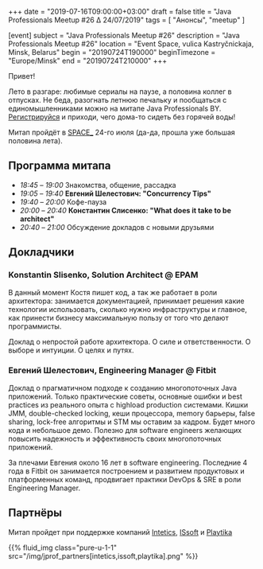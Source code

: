 +++
date = "2019-07-16T09:00:00+03:00"
draft = false
title = "Java Professionals Meetup #26 ∆ 24/07/2019"
tags = [
    "Анонсы", "meetup"
]

[event]
subject = "Java Professionals Meetup #26"
description = "Java Professionals Meetup #26"
location = "Event Space, vulica Kastryčnickaja, Minsk, Belarus"
begin = "20190724T190000"
beginTimezone = "Europe/Minsk"
end = "20190724T210000"
+++

Привет!

Лето в разгаре: любимые сериалы на паузе, а половина коллег в отпусках.
Не беда, разогнать летнюю печальку и пообщаться с единомышленниками можно на митапе Java Professionals BY. 
[Регистрируйся](http://bit.ly/jprof_reg_26) и приходи, чего дома-то сидеть без горячей воды!

<!--more-->

Митап пройдёт в [SPACE_](http://eventspace.by) 24-го июля (да-да, прошла уже большая половина лета).

## Программа митапа
* _18:45_ – _19:00_ Знакомства, общение, рассадка
* _19:05_ – _19:40_ **Евгений Шелестович: "Concurrency Tips"**
* _19:40_ – _20:00_ Кофе-пауза
* _20:00_ – _20:40_ **Константин Слисенко: "What does it take to be architect"**
* _20:40_ – _21:00_ Обсуждение докладов с новыми друзьями

## Докладчики

### Konstantin Slisenko, Solution Architect @ EPAM

В данный момент Костя пишет код, а так же работает в роли архитектора: занимается документацией, принимает решения какие технологии использовать, сколько нужно инфраструктуры и главное, как принести бизнесу максимальную пользу от того что делают программисты.

Доклад о непростой работе архитектора.
О силе и ответственности.
О выборе и интуиции.
О целях и путях.

### Евгений Шелестович, Engineering Manager @ Fitbit

Доклад о прагматичном подходе к созданию многопоточных Java приложений.
Только практические советы, основные ошибки и best practices из реального опыта с highload production системами.
Кишки JMM, double-checked locking, кеши процессора, memory барьеры, false sharing, lock-free алгоритмы и STM мы оставим за кадром.
Будет много кода и небольшое демо.
Полезно для software engineers желающих повысить надежность и эффективность своих многопоточных приложений.

За плечами Евгения около 16 лет в software engineering.
Последние 4 года в Fitbit он занимается построением и развитием продуктовых и платформенных команд, продвигает практики DevOps & SRE в роли Engineering Manager.

## Партнёры

Митап пройдет при поддержке компаний [Intetics](http://intetics.com), [ISsoft](http://www.issoft.by) и [Playtika](https://www.playtika.com/)

{{% fluid_img class="pure-u-1-1" src="/img/jprof_partners[intetics,issoft,playtika].png" %}}
